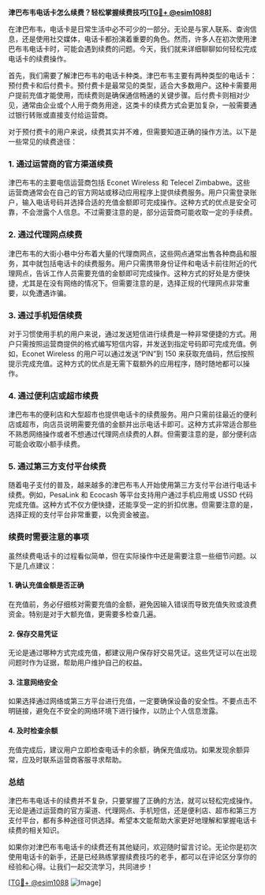**津巴布韦电话卡怎么续费？轻松掌握续费技巧[[TG💪+ @esim1088](https://t.me/s/esim1088)]**

在津巴布韦，电话卡是日常生活中必不可少的一部分。无论是与家人联系、查询信息，还是使用社交媒体，电话卡都扮演着重要的角色。然而，许多人在初次使用津巴布韦电话卡时，可能会遇到续费的问题。今天，我们就来详细聊聊如何轻松完成电话卡的续费操作。

首先，我们需要了解津巴布韦的电话卡种类。津巴布韦主要有两种类型的电话卡：预付费卡和后付费卡。预付费卡是最常见的类型，适合大多数用户。这种卡需要用户提前充值才能使用，而续费则是确保通信畅通的关键步骤。后付费卡则相对少见，通常由企业或个人用于商务用途，这类卡的续费方式会更加复杂，一般需要通过银行转账或直接支付给运营商。

对于预付费卡的用户来说，续费其实并不难，但需要知道正确的操作方法。以下是一些常见的续费途径：

### 1. **通过运营商的官方渠道续费**
津巴布韦的主要电信运营商包括 Econet Wireless 和 Telecel Zimbabwe。这些运营商通常会在自己的官方网站或移动应用程序上提供续费服务。用户只需登录账户，输入电话号码并选择合适的充值金额即可完成操作。这种方式的优点是安全可靠，不会泄露个人信息。不过需要注意的是，部分运营商可能收取一定的手续费。

### 2. **通过代理网点续费**
津巴布韦的大街小巷中分布着大量的代理商网点，这些网点通常出售各种商品和服务，其中就包括电话卡的续费服务。用户只需携带身份证件和电话卡前往附近的代理网点，告诉工作人员需要充值的金额即可完成操作。这种方式的好处是方便快捷，尤其是在没有网络的情况下。但需要注意的是，选择正规的代理网点非常重要，以免遭遇诈骗。

### 3. **通过手机短信续费**
对于习惯使用手机的用户来说，通过发送短信进行续费是一种非常便捷的方式。用户只需按照运营商提供的格式编写短信内容，并发送到指定号码即可完成充值。例如，Econet Wireless 的用户可以通过发送“PIN”到 150 来获取充值码，然后按照提示完成充值。这种方式的优点是无需下载额外的应用程序，随时随地都可以操作。

### 4. **通过便利店或超市续费**
津巴布韦的便利店和大型超市也提供电话卡的续费服务。用户只需前往最近的便利店或超市，向店员说明需要充值的金额并出示电话卡即可。这种方式非常适合那些不熟悉网络操作或者不想通过代理网点续费的人群。但需要注意的是，部分便利店可能会收取小额手续费。

### 5. **通过第三方支付平台续费**
随着电子支付的普及，越来越多的津巴布韦人开始使用第三方支付平台进行电话卡续费。例如，PesaLink 和 Ecocash 等平台支持用户通过手机应用或 USSD 代码完成充值。这种方式不仅方便快捷，还能享受一定的折扣优惠。但需要注意的是，选择正规的支付平台非常重要，以免资金被盗。

### **续费时需要注意的事项**

虽然续费电话卡的过程看似简单，但在实际操作中还是需要注意一些细节问题。以下是几点建议：

#### 1. **确认充值金额是否正确**
在充值前，务必仔细核对需要充值的金额，避免因输入错误而导致充值失败或浪费资金。特别是对于大额充值，更需要多检查几遍。

#### 2. **保存交易凭证**
无论是通过哪种方式完成充值，都建议用户保存好交易凭证。这些凭证可以在出现问题时作为证据，帮助用户维护自己的权益。

#### 3. **注意网络安全**
如果选择通过网络或第三方平台进行充值，一定要确保设备的安全性。不要点击不明链接，避免在不安全的网络环境下进行操作，以防止个人信息泄露。

#### 4. **及时检查余额**
充值完成后，建议用户立即检查电话卡的余额，确保充值成功。如果发现余额异常，应及时联系运营商客服寻求帮助。

### **总结**

津巴布韦电话卡的续费并不复杂，只要掌握了正确的方法，就可以轻松完成操作。无论是通过运营商的官方渠道、代理网点、手机短信，还是便利店、超市和第三方支付平台，都有多种途径可供选择。希望本文能帮助大家更好地理解和掌握电话卡续费的相关知识。

如果你对津巴布韦电话卡的续费还有其他疑问，欢迎随时留言讨论。无论你是初次使用电话卡的新手，还是已经熟练掌握续费技巧的老手，都可以在评论区分享你的经验和心得。让我们一起交流学习，共同进步！

[[TG💪+ @esim1088](https://t.me/s/esim1088) ![Image](https://i.postimg.cc/4NQfJmqS/Snipaste-2025-05-13-00-14-12.png)]